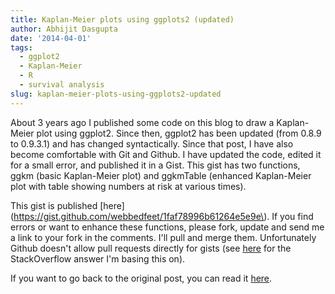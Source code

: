 ```yaml
---
title: Kaplan-Meier plots using ggplots2 (updated)
author: Abhijit Dasgupta
date: '2014-04-01'
tags:
  - ggplot2
  - Kaplan-Meier
  - R
  - survival analysis
slug: kaplan-meier-plots-using-ggplots2-updated
---
```


About 3 years ago I published some code on this blog to draw a Kaplan-Meier plot using ggplot2. Since then, ggplot2 has been updated (from 0.8.9 to 0.9.3.1) and has changed syntactically. Since that post, I have also become comfortable with Git and Github. I have updated the code, edited it for a small error, and published it in a Gist. This gist has two functions, ggkm (basic Kaplan-Meier plot) and ggkmTable (enhanced Kaplan-Meier plot with table showing numbers at risk at various times).

This gist is published [here](https://gist.github.com/webbedfeet/1faf78996b61264e5e9e\). If you find errors or want to enhance these functions, please fork, update and send me a link to your fork in the comments. I'll pull and merge them. Unfortunately Github doesn't allow pull requests directly for gists (see [here](http://stackoverflow.com/questions/8758612/can-i-make-a-pull-request-on-a-gist-on-github) for the StackOverflow answer I'm basing this on).

If you want to go back to the original post, you can read it [here](http://statbandit.wordpress.com/2011/03/08/an-enhanced-kaplan-meier-plot/).
